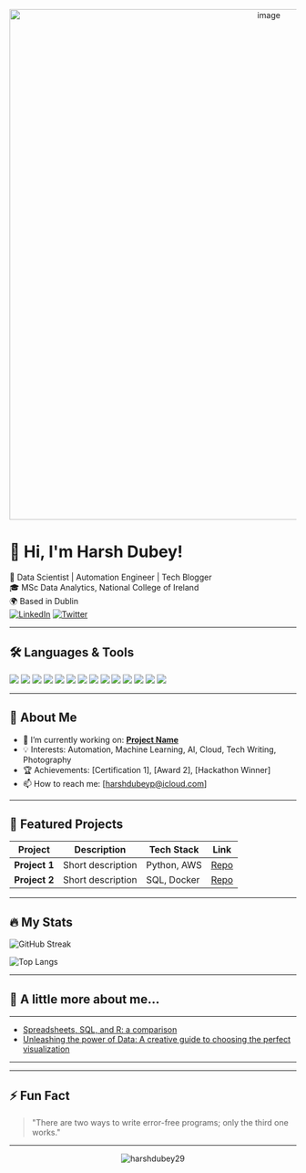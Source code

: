 <!-- Banner Image -->

<p align="center">
  <img width="895" alt="image" src="https://github.com/user-attachments/assets/2c995e28-4cb2-4807-a937-72b9979da930" />


</p>

# 👋 Hi, I'm Harsh Dubey!

🚀 Data Scientist | Automation Engineer | Tech Blogger  
🎓 MSc Data Analytics, National College of Ireland  
🌍 Based in Dublin  
[![LinkedIn](https://img.shields.io/badge/LinkedIn-blue?logo=linkedin)](https://linkedin.com/in/harshdubeyp)
[![Twitter](https://img.shields.io/badge/Twitter-blue?logo=twitter)](https://x.com/itsreallyharsh)
<!--[![Portfolio](https://img.shields.io/badge/Portfolio-website?logo=google-chrome)](https://yourportfolio.com) -->

---

## 🛠️ Languages & Tools


<p align="left">
  <img src="https://img.shields.io/badge/Python-3776AB?style=for-the-badge&logo=python&logoColor=white"/>
  <img src="https://img.shields.io/badge/JavaScript-F7DF1E?style=for-the-badge&logo=javascript&logoColor=black"/>
  <img src="https://img.shields.io/badge/Jupyter-F37626?style=for-the-badge&logo=jupyter&logoColor=white"/>
  <img src="https://img.shields.io/badge/VS_Code-007ACC?style=for-the-badge&logo=visual-studio-code&logoColor=white"/>
  <img src="https://img.shields.io/badge/SQL_Server-CC2927?style=for-the-badge&logo=microsoft-sql-server&logoColor=white"/>
  <img src="https://img.shields.io/badge/PostgreSQL-4169E1?style=for-the-badge&logo=postgresql&logoColor=white"/>
  <img src="https://img.shields.io/badge/MySQL-4479A1?style=for-the-badge&logo=mysql&logoColor=white"/>
  <img src="https://img.shields.io/badge/MongoDB-47A248?style=for-the-badge&logo=mongodb&logoColor=white"/>
  <img src="https://img.shields.io/badge/TensorFlow-FF6F00?style=for-the-badge&logo=tensorflow&logoColor=white"/>
  <img src="https://img.shields.io/badge/Git-F05032?style=for-the-badge&logo=git&logoColor=white"/>
  <img src="https://img.shields.io/badge/Docker-2496ED?style=for-the-badge&logo=docker&logoColor=white"/>
  <img src="https://img.shields.io/badge/HTML5-E34F26?style=for-the-badge&logo=html5&logoColor=white"/>
  <img src="https://img.shields.io/badge/CSS3-1572B6?style=for-the-badge&logo=css3&logoColor=white"/>
  <img src="https://img.shields.io/badge/AWS-232F3E?style=for-the-badge&logo=amazon-aws&logoColor=white"/>
</p>

---

## 🌟 About Me

- 🔭 I’m currently working on: **[Project Name](project-link)**
- 💡 Interests: Automation, Machine Learning, AI, Cloud, Tech Writing, Photography
- 🏆 Achievements: [Certification 1], [Award 2], [Hackathon Winner]
- 📫 How to reach me: [harshdubeyp@icloud.com]

---

## 🚀 Featured Projects

| Project | Description | Tech Stack | Link |
|---------|-------------|------------|------|
| **Project 1** | Short description | Python, AWS | [Repo](repo-link) |
| **Project 2** | Short description | SQL, Docker | [Repo](repo-link) |

---

## 🔥 My Stats

![GitHub Streak](https://github-readme-streak-stats-eight.vercel.app/?user=harshdubey29&theme=radical)


![Top Langs](https://github-readme-stats.vercel.app/api/top-langs/?username=harshdubey29&layout=compact&theme=radical)

---

## 🦉 A little more about me...


---
<!--
## 📰 Latest Blog Posts

<!-- BLOG-POST-LIST:START -->
- [Spreadsheets, SQL, and R: a comparison](https://www.linkedin.com/pulse/spreadsheets-sql-r-comparison-harsh-dubey-2f2nf/?trackingId=VCwIPNeu44s7ym3l0AxE0w%3D%3D)
- [Unleashing the power of Data: A creative guide to choosing the perfect visualization](https://www.linkedin.com/feed/update/urn:li:activity:7098663154628370432?utm_source=share&utm_medium=member_desktop&rcm=ACoAABp6EeQBfHlLA5VJ8IJxtvwqcZW7uWA0dLM)
<!-- BLOG-POST-LIST:END -->

---
<!--
## 🎥 Latest YouTube Videos

[![YouTube Channel Subscribers](https://img.shields.io/youtube/channel/subscribers/CHANNEL_ID?style=social)](https://youtube.com/channel/CHANNEL_ID)
<!-- Embed your latest videos or playlist here -->

---

## ⚡ Fun Fact

> "There are two ways to write error-free programs; only the third one works."

---

<!-- Visitor Counter -->
<p align="center">
  <img src="https://komarev.com/ghpvc/?username=harshdubey21&label=Profile%20views&color=0e75b6&style=flat" alt="harshdubey29" />
</p>



<!--
**harshdubey29/harshdubey29** is a ✨ _special_ ✨ repository because its `README.md` (this file) appears on your GitHub profile.

Here are some ideas to get you started:

- 🔭 I’m currently working on ...
- 🌱 I’m currently learning ...
- 👯 I’m looking to collaborate on ...
- 🤔 I’m looking for help with ...
- 💬 Ask me about ...
- 📫 How to reach me: ...
- 😄 Pronouns: ...
- ⚡ Fun fact: ...
-->
